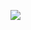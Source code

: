 <p align="left">
  <img src="https://api.boot.dev/v1/users/public/d796b971-b37e-40d4-bc1b-f648ce79f04f/thumbnail" >
</p>
